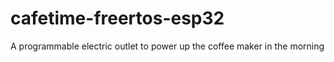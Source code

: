 # cafetime-freertos-esp32
A programmable electric outlet to power up the coffee maker in the morning
